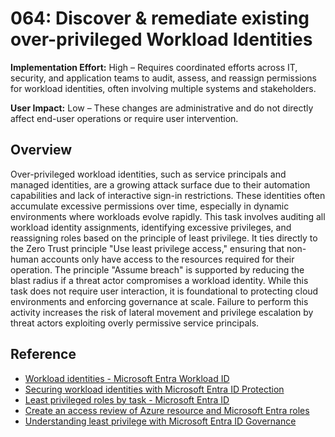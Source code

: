 # 064: Discover & remediate existing over-privileged Workload Identities

**Implementation Effort:** High – Requires coordinated efforts across IT, security, and application teams to audit, assess, and reassign permissions for workload identities, often involving multiple systems and stakeholders.

**User Impact:** Low – These changes are administrative and do not directly affect end-user operations or require user intervention.

## Overview

Over-privileged workload identities, such as service principals and managed identities, are a growing attack surface due to their automation capabilities and lack of interactive sign-in restrictions. These identities often accumulate excessive permissions over time, especially in dynamic environments where workloads evolve rapidly. This task involves auditing all workload identity assignments, identifying excessive privileges, and reassigning roles based on the principle of least privilege. It ties directly to the Zero Trust principle "Use least privilege access," ensuring that non-human accounts only have access to the resources required for their operation. The principle "Assume breach" is supported by reducing the blast radius if a threat actor compromises a workload identity. While this task does not require user interaction, it is foundational to protecting cloud environments and enforcing governance at scale. Failure to perform this activity increases the risk of lateral movement and privilege escalation by threat actors exploiting overly permissive service principals.

## Reference

* [Workload identities - Microsoft Entra Workload ID](https://learn.microsoft.com/en-us/entra/workload-id/workload-identities-overview)
* [Securing workload identities with Microsoft Entra ID Protection](https://learn.microsoft.com/en-us/entra/id-protection/concept-workload-identity-risk)
* [Least privileged roles by task - Microsoft Entra ID](https://learn.microsoft.com/en-us/entra/identity/role-based-access-control/delegate-by-task)
* [Create an access review of Azure resource and Microsoft Entra roles](https://learn.microsoft.com/en-us/entra/id-governance/privileged-identity-management/pim-create-roles-and-resource-roles-review)
* [Understanding least privilege with Microsoft Entra ID Governance](https://learn.microsoft.com/en-us/entra/id-governance/scenarios/least-privileged)

